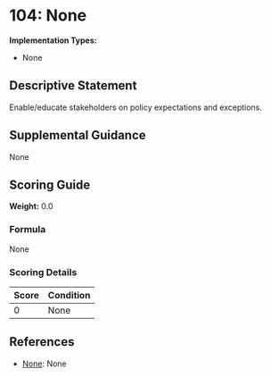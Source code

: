 # 104: None

**Implementation Types:**
- None

## Descriptive Statement

Enable/educate stakeholders on policy expectations and exceptions.

## Supplemental Guidance

None

## Scoring Guide

**Weight:** 0.0

### Formula

None

### Scoring Details

| Score | Condition |
| ----- | --------- |
| 0 | None |

## References

- [None](None): None

